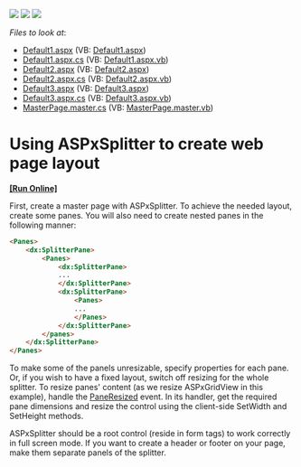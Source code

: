 <!-- default badges list -->
![](https://img.shields.io/endpoint?url=https://codecentral.devexpress.com/api/v1/VersionRange/128565825/13.1.4%2B)
[![](https://img.shields.io/badge/Open_in_DevExpress_Support_Center-FF7200?style=flat-square&logo=DevExpress&logoColor=white)](https://supportcenter.devexpress.com/ticket/details/E4779)
[![](https://img.shields.io/badge/📖_How_to_use_DevExpress_Examples-e9f6fc?style=flat-square)](https://docs.devexpress.com/GeneralInformation/403183)
<!-- default badges end -->
<!-- default file list -->
*Files to look at*:

* [Default1.aspx](./CS/Default1.aspx) (VB: [Default1.aspx](./VB/Default1.aspx))
* [Default1.aspx.cs](./CS/Default1.aspx.cs) (VB: [Default1.aspx.vb](./VB/Default1.aspx.vb))
* [Default2.aspx](./CS/Default2.aspx) (VB: [Default2.aspx](./VB/Default2.aspx))
* [Default2.aspx.cs](./CS/Default2.aspx.cs) (VB: [Default2.aspx.vb](./VB/Default2.aspx.vb))
* [Default3.aspx](./CS/Default3.aspx) (VB: [Default3.aspx](./VB/Default3.aspx))
* [Default3.aspx.cs](./CS/Default3.aspx.cs) (VB: [Default3.aspx.vb](./VB/Default3.aspx.vb))
* [MasterPage.master.cs](./CS/MasterPage.master.cs) (VB: [MasterPage.master.vb](./VB/MasterPage.master.vb))
<!-- default file list end -->
# Using ASPxSplitter to create web page layout
<!-- run online -->
**[[Run Online]](https://codecentral.devexpress.com/e4779/)**
<!-- run online end -->


<p>First, create a master page with ASPxSplitter. To achieve the needed layout, create some panes. You will also need to create nested panes in the following manner:</p>

```aspx
<Panes>
	<dx:SplitterPane>
		<Panes>
			<dx:SplitterPane>
			...
			</dx:SplitterPane>
			<dx:SplitterPane>
				<Panes>
				...
				</Panes>
			</dx:SplitterPane>
		</panes>
	</dx:SplitterPane>
</Panes>
```

<p> </p><p>To make some of the panels unresizable, specify properties for each pane. Or, if you wish to have a fixed layout, switch off resizing for the whole splitter. To resize panes' content (as we resize ASPxGridView in this example), handle the <a href="http://documentation.devexpress.com/#AspNet/DevExpressWebASPxSplitterScriptsASPxClientSplitter_PaneResizedtopic"><u>PaneResized</u></a> event. In its handler, get the required pane dimensions and resize the control using the client-side SetWidth and SetHeight methods.</p><p>ASPxSplitter should be a root control (reside in form tags) to work correctly in full screen mode. If you want to create a header or footer on your page, make them separate panels of the splitter.</p>

<br/>


